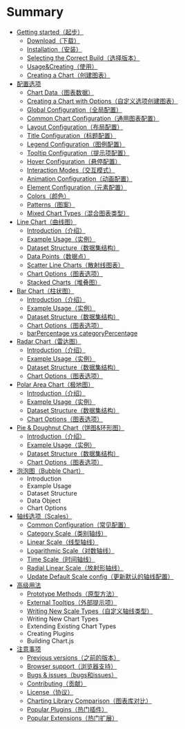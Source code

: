 # Summary

* [Getting started（起步）](qi-bu/qi-bu.md)
  * [Download（下载）](qi-bu/qi-bu.md#xiazai)
  * [Installation（安装）](qi-bu/qi-bu.md#anzhuang)
  * [Selecting the Correct Build（选择版本）](qi-bu/qi-bu.md#xuanzebanben)
  * [Usage&Creating（使用）](qi-bu/qi-bu.md#shiyong)
  * [Creating a Chart（创建图表）](qi-bu/qi-bu.md#creating)
* [配置选项](pei-zhi-xuan-xiang/pei-zhi-xuan-xiang.md)
  * [Chart Data（图表数据）](pei-zhi-xuan-xiang/pei-zhi-xuan-xiang.md#tu-biao-shu-ju)
  * [Creating a Chart with Options（自定义选项创建图表）](pei-zhi-xuan-xiang/pei-zhi-xuan-xiang.md#zi-ding-yi-xuan-xiang)
  * [Global Configuration（全局配置）](pei-zhi-xuan-xiang/pei-zhi-xuan-xiang.md#quan-ju-pei-zhi)
  * [Common Chart Configuration（通用图表配置）](pei-zhi-xuan-xiang/pei-zhi-xuan-xiang.md#tong-yong-tu-biao-pei-zhi)
  * [Layout Configuration（布局配置）](pei-zhi-xuan-xiang/pei-zhi-xuan-xiang.md#bu-ju-pei-zhi)
  * [Title Configuration（标题配置）](pei-zhi-xuan-xiang/pei-zhi-xuan-xiang.md#biao-ti-pei-zhi)
  * [Legend Configuration（图例配置）](pei-zhi-xuan-xiang/pei-zhi-xuan-xiang.md#tu-li-pei-zhi)
  * [Tooltip Configuration（提示项配置）](pei-zhi-xuan-xiang/pei-zhi-xuan-xiang.md#ti-shi-xiang-pei-zhi)
  * [Hover Configuration（悬停配置）](pei-zhi-xuan-xiang/pei-zhi-xuan-xiang.md#xuan-ting-pei-zhi)
  * [Interaction Modes（交互模式）](pei-zhi-xuan-xiang/pei-zhi-xuan-xiang.md#jiao-hu-mo-shi)
  * [Animation Configuration（动画配置）](pei-zhi-xuan-xiang/pei-zhi-xuan-xiang.md#dong-hua-pei-zhi)
  * [Element Configuration（元素配置）](pei-zhi-xuan-xiang/pei-zhi-xuan-xiang.md#yuan-su-pei-zhi)
  * [Colors（颜色）](pei-zhi-xuan-xiang/pei-zhi-xuan-xiang.md#yan-se)
  * [Patterns（图案）](pei-zhi-xuan-xiang/pei-zhi-xuan-xiang.md#tu-an)
  * [Mixed Chart Types（混合图表类型）](pei-zhi-xuan-xiang/pei-zhi-xuan-xiang.md#hun-he-lei-xing)
* [Line Chart（曲线图）](qu-xian-tu/qu-xian-tu.md)
  * [Introduction（介绍）](qu-xian-tu/qu-xian-tu.md#introduction)
  * [Example Usage（实例）](qu-xian-tu/qu-xian-tu.md#example-usage)
  * [Dataset Structure（数据集结构）](qu-xian-tu/qu-xian-tu.md#dataset-structure)
  * [Data Points（数据点）](qu-xian-tu/qu-xian-tu.md#data-points)
  * [Scatter Line Charts（散射线图表）](qu-xian-tu/qu-xian-tu.md#scatter-line-charts)
  * [Chart Options（图表选项）](qu-xian-tu/qu-xian-tu.md#chart-options)
  * [Stacked Charts（堆叠图）](qu-xian-tu/qu-xian-tu.md#stacked-charts)
* [Bar Chart（柱状图）](zhu-zhuang-tu/zhu-zhuang-tu.md)
  * [Introduction（介绍）](zhu-zhuang-tu/zhu-zhuang-tu.md#Introduction)
  * [Example Usage（实例）](zhu-zhuang-tu/zhu-zhuang-tu.md#example)
  * [Dataset Structure（数据集结构）](zhu-zhuang-tu/zhu-zhuang-tu.md#dataset)
  * [Chart Options（图表选项）](zhu-zhuang-tu/zhu-zhuang-tu.md#option)
  * [barPercentage vs categoryPercentage](zhu-zhuang-tu/zhu-zhuang-tu.md#vs)
* [Radar Chart（雷达图）](lei-da-tu/lei-da-tu.md)
  * [Introduction（介绍）](lei-da-tu/lei-da-tu.md#Introduction)
  * [Example Usage（实例）](lei-da-tu/lei-da-tu.md#example)
  * [Dataset Structure（数据集结构）](lei-da-tu/lei-da-tu.md#dataset)
  * [Chart Options（图表选项）](lei-da-tu/lei-da-tu.md#option)
* [Polar Area Chart（极地图）](ji-di-tu/ji-di-tu.md)
  * [Introduction（介绍）](ji-di-tu/ji-di-tu.md#Introduction)
  * [Example Usage（实例）](ji-di-tu/ji-di-tu.md#example)
  * [Dataset Structure（数据集结构）](ji-di-tu/ji-di-tu.md#dataset)
  * [Chart Options（图表选项）](ji-di-tu/ji-di-tu.md#option)
* [Pie & Doughnut Chart（饼图&环形图）](bing-tu/bing-tu.md)
  * [Introduction（介绍）](bing-tu/bing-tu.md#Introduction)
  * [Example Usage（实例）](bing-tu/bing-tu.md#example)
  * [Dataset Structure（数据集结构）](bing-tu/bing-tu.md#dataset)
  * [Chart Options（图表选项）](bing-tu/bing-tu.md#option)
* [泡泡图（Bubble Chart）](pao-pao-tu/pao-pao-tu.md)
  * Introduction
  * Example Usage
  * Dataset Structure
  * Data Object
  * Chart Options
* [轴线选项（Scales）](zhou-xian-xuan-xiang/zhou-xian-xuan-xiang.md)
  * [Common Configuration（常见配置）](zhou-xian-xuan-xiang/zhou-xian-xuan-xiang.md#common)
  * [Category Scale（类别轴线）](zhou-xian-xuan-xiang/zhou-xian-xuan-xiang.md#category)
  * [Linear Scale（线型轴线）](zhou-xian-xuan-xiang/zhou-xian-xuan-xiang.md#linear)
  * [Logarithmic Scale（对数轴线）](zhou-xian-xuan-xiang/zhou-xian-xuan-xiang.md#logarithmic)
  * [Time Scale（时间轴线）](zhou-xian-xuan-xiang/zhou-xian-xuan-xiang.md#time)
  * [Radial Linear Scale（放射形轴线）](zhou-xian-xuan-xiang/zhou-xian-xuan-xiang.md#radial)
  * [Update Default Scale config（更新默认的轴线配置）](zhou-xian-xuan-xiang/zhou-xian-xuan-xiang.md#update)
* [高级用法](gao-ji-yong-fa/gao-ji-yong-fa.md)
  * [Prototype Methods（原型方法）](gao-ji-yong-fa/gao-ji-yong-fa.md#yuan-xing)
  * [External Tooltips（外部提示项）](gao-ji-yong-fa/gao-ji-yong-fa.md#wai-bu-ti-shi-xiang)
  * [Writing New Scale Types（自定义轴线类型）](gao-ji-yong-fa/gao-ji-yong-fa.md#zi-ding-yi-zhou-xian)
  * Writing New Chart Types
  * Extending Existing Chart Types
  * Creating Plugins
  * Building Chart.js
* [注意事项](zhu-yi-shi-xiang/zhu-yi-shi-xiang.md)
  * [Previous versions（之前的版本）](zhu-yi-shi-xiang/zhu-yi-shi-xiang.md#previous)
  * [Browser support（浏览器支持）](zhu-yi-shi-xiang/zhu-yi-shi-xiang.md#browser)
  * [Bugs & issues（bugs和issues）](zhu-yi-shi-xiang/zhu-yi-shi-xiang.md#bugs)
  * [Contributing（贡献）](zhu-yi-shi-xiang/zhu-yi-shi-xiang.md#contribution)
  * [License（协议）](zhu-yi-shi-xiang/zhu-yi-shi-xiang.md#license)
  * [Charting Library Comparison（图表库对比）](zhu-yi-shi-xiang/zhu-yi-shi-xiang.md#charting)
  * [Popular Plugins（热门插件）](zhu-yi-shi-xiang/zhu-yi-shi-xiang.md#plugin)
  * [Popular Extensions（热门扩展）](zhu-yi-shi-xiang/zhu-yi-shi-xiang.md#extension)
